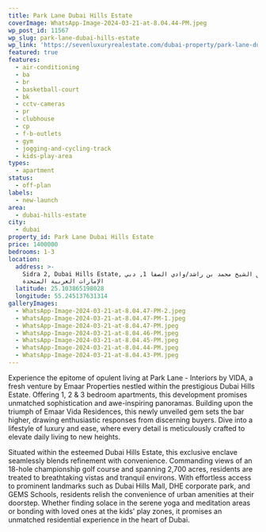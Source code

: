 ```yaml
---
title: Park Lane Dubai Hills Estate
coverImage: WhatsApp-Image-2024-03-21-at-8.04.44-PM.jpeg
wp_post_id: 11567
wp_slug: park-lane-dubai-hills-estate
wp_link: 'https://sevenluxuryrealestate.com/dubai-property/park-lane-dubai-hills-estate/'
featured: true
features:
  - air-conditioning
  - ba
  - br
  - basketball-court
  - bk
  - cctv-cameras
  - pr
  - clubhouse
  - cp
  - f-b-outlets
  - gym
  - jogging-and-cycling-track
  - kids-play-area
types:
  - apartment
status:
  - off-plan
labels:
  - new-launch
area:
  - dubai-hills-estate
city:
  - dubai
property_id: Park Lane Dubai Hills Estate
price: 1400000
bedrooms: 1-3
location:
  address: >-
    Sidra 2, Dubai Hills Estate, حدائق الشيخ محمد بن راشد/وادي الصفا 1, دبي,
    الإمارات العربية المتحدة
  latitude: 25.103865198028
  longitude: 55.245137631314
galleryImages:
  - WhatsApp-Image-2024-03-21-at-8.04.47-PM-2.jpeg
  - WhatsApp-Image-2024-03-21-at-8.04.47-PM-1.jpeg
  - WhatsApp-Image-2024-03-21-at-8.04.47-PM.jpeg
  - WhatsApp-Image-2024-03-21-at-8.04.46-PM.jpeg
  - WhatsApp-Image-2024-03-21-at-8.04.45-PM.jpeg
  - WhatsApp-Image-2024-03-21-at-8.04.44-PM.jpeg
  - WhatsApp-Image-2024-03-21-at-8.04.43-PM.jpeg
---
```


Experience the epitome of opulent living at Park Lane - Interiors by VIDA, a fresh venture by Emaar Properties nestled within the prestigious Dubai Hills Estate. Offering 1, 2 & 3 bedroom apartments, this development promises unmatched sophistication and awe-inspiring panoramas. Building upon the triumph of Emaar Vida Residences, this newly unveiled gem sets the bar higher, drawing enthusiastic responses from discerning buyers. Dive into a lifestyle of luxury and ease, where every detail is meticulously crafted to elevate daily living to new heights.

Situated within the esteemed Dubai Hills Estate, this exclusive enclave seamlessly blends refinement with convenience. Commanding views of an 18-hole championship golf course and spanning 2,700 acres, residents are treated to breathtaking vistas and tranquil environs. With effortless access to prominent landmarks such as Dubai Hills Mall, DHE corporate park, and GEMS Schools, residents relish the convenience of urban amenities at their doorstep. Whether finding solace in the serene yoga and meditation areas or bonding with loved ones at the kids' play zones, it promises an unmatched residential experience in the heart of Dubai.
